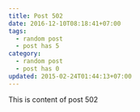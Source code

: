 ```yaml
---
title: Post 502
date: 2016-12-10T08:18:41+07:00
tags:
  - random post
  - post has 5
category:
  - random post
  - post has 0
updated: 2015-02-24T01:44:13+07:00
---
```

This is content of post 502